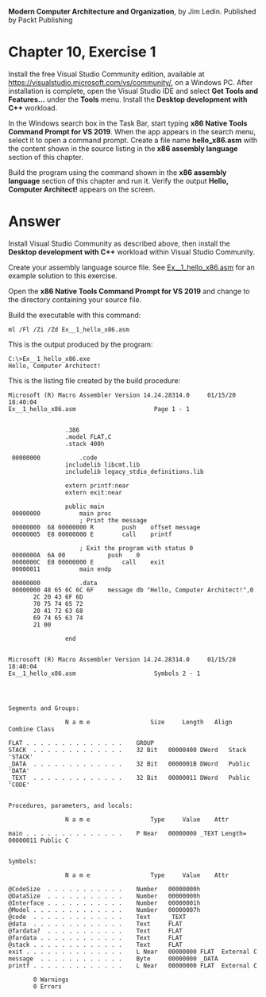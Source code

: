 __Modern Computer Architecture and Organization__, by Jim Ledin. Published by Packt Publishing
# Chapter 10, Exercise 1

Install the free Visual Studio Community edition, available at https://visualstudio.microsoft.com/vs/community/, on a Windows PC. After installation is complete, open the Visual Studio IDE and select **Get Tools and Features…** under the **Tools** menu. Install the **Desktop development with C++** workload.

In the Windows search box in the Task Bar, start typing **x86 Native Tools Command Prompt for VS 2019**. When the app appears in the search menu, select it to open a command prompt.
Create a file name **hello_x86.asm** with the content shown in the source listing in the **x86 assembly language** section of this chapter.

Build the program using the command shown in the **x86 assembly language** section of this chapter and run it. Verify the output **Hello, Computer Architect!** appears on the screen.


# Answer
Install Visual Studio Community as described above, then install the **Desktop development with C++** workload within Visual Studio Community.

Create your assembly language source file. See [Ex__1_hello_x86.asm](src/Ex__1_hello_x86.asm) for an example solution to this exercise.
 
Open the **x86 Native Tools Command Prompt for VS 2019** and change to the directory containing your source file.
 
Build the executable with this command:
```
ml /Fl /Zi /Zd Ex__1_hello_x86.asm
```

This is the output produced by the program:
```
C:\>Ex__1_hello_x86.exe
Hello, Computer Architect!
```

This is the listing file created by the build procedure:
```
Microsoft (R) Macro Assembler Version 14.24.28314.0	    01/15/20 18:40:04
Ex__1_hello_x86.asm					     Page 1 - 1


				.386
				.model FLAT,C
				.stack 400h

 00000000			.code
				includelib libcmt.lib
				includelib legacy_stdio_definitions.lib

				extern printf:near
				extern exit:near

				public main
 00000000			main proc
				    ; Print the message
 00000000  68 00000000 R	    push    offset message
 00000005  E8 00000000 E	    call    printf
				    
				    ; Exit the program with status 0
 0000000A  6A 00		    push    0
 0000000C  E8 00000000 E	    call    exit
 00000011			main endp

 00000000			.data
 00000000 48 65 6C 6C 6F	message db "Hello, Computer Architect!",0
	   2C 20 43 6F 6D
	   70 75 74 65 72
	   20 41 72 63 68
	   69 74 65 63 74
	   21 00

				end
                                
                                
Microsoft (R) Macro Assembler Version 14.24.28314.0	    01/15/20 18:40:04
Ex__1_hello_x86.asm					     Symbols 2 - 1




Segments and Groups:

                N a m e                 Size     Length   Align   Combine Class

FLAT . . . . . . . . . . . . . .	GROUP
STACK  . . . . . . . . . . . . .	32 Bit	 00000400 DWord	  Stack	  'STACK'	 
_DATA  . . . . . . . . . . . . .	32 Bit	 0000001B DWord	  Public  'DATA'	
_TEXT  . . . . . . . . . . . . .	32 Bit	 00000011 DWord	  Public  'CODE'	


Procedures, parameters, and locals:

                N a m e                 Type     Value    Attr

main . . . . . . . . . . . . . .	P Near	 00000000 _TEXT	Length= 00000011 Public C


Symbols:

                N a m e                 Type     Value    Attr

@CodeSize  . . . . . . . . . . .	Number	 00000000h   
@DataSize  . . . . . . . . . . .	Number	 00000000h   
@Interface . . . . . . . . . . .	Number	 00000001h   
@Model . . . . . . . . . . . . .	Number	 00000007h   
@code  . . . . . . . . . . . . .	Text   	 _TEXT
@data  . . . . . . . . . . . . .	Text   	 FLAT
@fardata?  . . . . . . . . . . .	Text   	 FLAT
@fardata . . . . . . . . . . . .	Text   	 FLAT
@stack . . . . . . . . . . . . .	Text   	 FLAT
exit . . . . . . . . . . . . . .	L Near	 00000000 FLAT	External C
message  . . . . . . . . . . . .	Byte	 00000000 _DATA	
printf . . . . . . . . . . . . .	L Near	 00000000 FLAT	External C

	   0 Warnings
	   0 Errors
```
